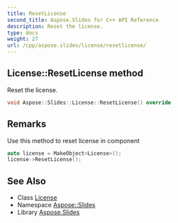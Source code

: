 ```yaml
---
title: ResetLicense
second_title: Aspose.Slides for C++ API Reference
description: Reset the license.
type: docs
weight: 27
url: /cpp/aspose.slides/license/resetlicense/
---
```

## License::ResetLicense method


Reset the license.

```cpp
void Aspose::Slides::License::ResetLicense() override
```

## Remarks


Use this method to reset license in component


```cpp
auto license = MakeObject<License>();
license->ResetLicense();
```

## See Also

* Class [License](../)
* Namespace [Aspose::Slides](../../)
* Library [Aspose.Slides](../../../)
